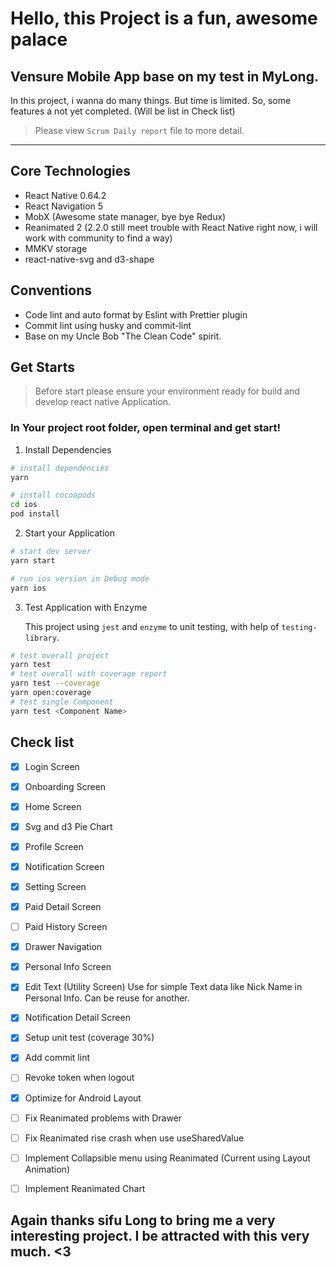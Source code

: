 # Hello, this Project is a fun, awesome palace

## Vensure Mobile App base on my test in MyLong.

In this project, i wanna do many things. But time is limited. So, some features a not yet completed. (Will be list in Check list)

> Please view `Scrum Daily report` file to more detail.


-----

## Core Technologies
- React Native 0.64.2
- React Navigation 5
- MobX (Awesome state manager, bye bye Redux)
- Reanimated 2 (2.2.0 still meet trouble with React Native right now, i will work with community to find a way)
- MMKV storage
- react-native-svg and d3-shape

## Conventions
- Code lint and auto format by Eslint with Prettier plugin
- Commit lint using husky and commit-lint
- Base on my Uncle Bob "The Clean Code" spirit.

## Get Starts


> Before start please ensure your environment ready for build and develop react native Application.
>


### In Your project root folder, open terminal and get start!

1. Install Dependencies
```bash
# install dependencies
yarn

# install cocoapods
cd ios
pod install
```

2. Start your Application
```bash
# start dev server
yarn start

# run ios version in Debug mode
yarn ios
```

3. Test Application with Enzyme

    This project using `jest` and `enzyme` to unit testing, with help of `testing-library`.
```bash
# test overall project
yarn test
# test overall with coverage report
yarn test --coverage
yarn open:coverage
# test single Component
yarn test <Component Name>
```

## Check list

- [x] Login Screen
- [x] Onboarding Screen
- [x] Home Screen
- [x] Svg and d3 Pie Chart
- [x] Profile Screen
- [x] Notification Screen
- [x] Setting Screen
- [x] Paid Detail Screen
- [ ] Paid History Screen
- [x] Drawer Navigation
- [x] Personal Info Screen
- [x] Edit Text (Utility Screen) Use for simple Text data like Nick Name in Personal Info. Can be reuse for another.
- [x] Notification Detail Screen
- [x] Setup unit test (coverage 30%)
- [x] Add commit lint
- [ ] Revoke token when logout
- [x] Optimize for Android Layout
- [ ] Fix Reanimated problems with Drawer
- [ ] Fix Reanimated rise crash when use useSharedValue
- [ ] Implement Collapsible menu using Reanimated (Current using Layout Animation)
- [ ] Implement Reanimated Chart


## Again thanks sifu Long to bring me a very interesting project. I be attracted with this very much. <3

